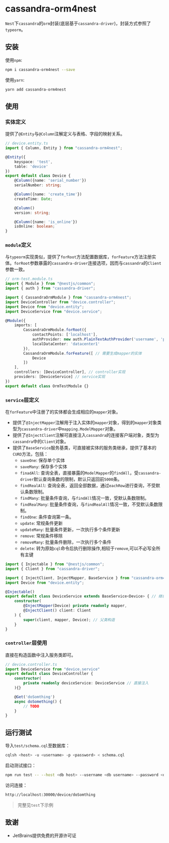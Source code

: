 # cassandra-orm4nest

`Nest`下`cassandra`的`orm`封装(底层基于`cassandra-driver`)，封装方式参照了`typeorm`。

## 安装

使用`npm`:

```bash
npm i cassandra-orm4nest --save
```

使用`yarn`:

```bash
yarn add cassandra-orm4nest
```

## 使用

### 实体定义

提供了`@Entity`与`@Column`注解定义与表格、字段的映射关系。

```typescript
// device.entity.ts
import { Column, Entity } from "cassandra-orm4nest";

@Entity({
    keyspace: 'test',
    table: 'device'
})
export default class Device {
    @Column({name: 'serial_number'})
    serialNumber: string;

    @Column({name: 'create_time'})
    createTime: Date;

    @Column()
    version: string;

    @Column({name: 'is_online'})
    isOnline: boolean;
}
```

### `module`定义

与`typeorm`实现类似，提供了`forRoot`方法配置数据库，`forFeature`方法注册实体。`forRoot`参数暴露的`cassandra-driver`连接选项，因而与`cassandra`的`Client`参数一致。

```typescript
// orm-test.module.ts
import { Module } from "@nestjs/common";
import { auth } from "cassandra-driver";

import { CassandraOrmModule } from "cassandra-orm4nest";
import DeviceController from "device.controller";
import Device from "device.entity";
import DeviceService from "device.service";

@Module({
    imports: [
        CassandraOrmModule.forRoot({
            contactPoints: ['localhost'],
            authProvider: new auth.PlainTextAuthProvider('username', 'password'),
            localDataCenter: 'datacenter1'
        }),
        CassandraOrmModule.forFeature([ // 需要生成mapper的实体
            Device
        ])
    ],
    controllers: [DeviceController], // controller实现
    providers: [DeviceService] // service实现
})
export default class OrmTestModule {}
```

### `service`层定义

在`forFeature`中注册了的实体都会生成相应的`mapper`对象。

* 提供了`@InjectMapper`注解用于注入实体的`mapper`对象，得到的`mapper`对象类型为`cassandra-driver`中`mapping.ModelMapper`对象。
* 提供了`@InjectClient`注解可直接注入`cassandra`的连接客户端对象，类型为`cassandra`中的`Client`对象。
* 提供了`BaseService`服务基类，可直接被实体的服务类继承，提供了基本的`CURD`方法，包括：
  * `saveOne`: 保存单个实体
  * `saveMany`: 保存多个实体
  * `finadAll`: 查询全表，直接暴露的`ModelMapper`的`findAll`，受`cassandra-driver`默认查询条数的限制，默认只返回前`5000`条。
  * `findRealAll`: 查询全表，返回全部数据，通过`eachRow`进行查询，不受默认条数限制。
  * `findMany`: 批量条件查询，与`findAll`情况一致，受默认条数限制。
  * `findRealMany`: 批量条件查询，与`findRealAll`情况一致，不受默认条数限制。
  * `findOne`: 条件查询第一条。
  * `update`: 常规条件更新
  * `updateMany`: 批量条件更新，一次执行多个条件更新
  * `remove`: 常规条件移除
  * `removeMany`: 批量条件删除，一次执行多个条件
  * `delete`: 转为原始`cql`命令后执行删除操作,相较于`remove`,可以不必写全所有主键

```typescript
import { Injectable } from "@nestjs/common";
import { Client } from "cassandra-driver";

import { InjectClient, InjectMapper, BaseService } from "cassandra-orm4nest";
import Device from "device.entity";

@Injectable()
export default class DeviceService extends BaseService<Device> { // 继承服务基类，服务基类提供了基本的CURD方法
    constructor(
        @InjectMapper(Device) private readonly mapper,
        @InjectClient() client: Client
    ) {
        super(client, mapper, Device); // 父类构造
    }
}
```

### `controller`层使用

直接在构造函数中注入服务类即可。

```typescript
// device.controller.ts
import DeviceService from "device.service"
export default class DeviceController {
    constructor(
        private readonly deviceService: DeviceService // 直接注入
    ){}

    @Get('doSomthing')
    async doSomething() {
        // TODO
    }
}
```

## 运行测试

导入`test/schema.cql`至数据库：

```bash
cqlsh <host> -u <username> -p <password> < schema.cql
```

启动测试接口：

```bash
npm run test -- --host <db host> --username <db username> --password <db password> --datacenter <db datacenter>
```

访问连接：

```bash
http://localhost:30000/device/doSomthing
```

> 完整见`test`下示例

## 致谢

* JetBrains提供免费的开源许可证
